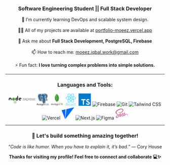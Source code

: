 <h3 align="center">Software Engineering Student || Full Stack Developer</h3>

<div align="center">
  🌱 I’m currently learning DevOps and scalable system design.<br/><br/>
  👨‍💻 All of my projects are available at 
  <a href="https://portfolio-moeez.vercel.app" target="_blank">portfolio-moeez.vercel.app</a><br/><br/>
  💬 Ask me about <b>Full Stack Development, PostgreSQL, Firebase</b><br/><br/>
📫 How to reach me:  
  <a href="mailto:moeez.iqbal.work@gmail.com">moeez.iqbal.work@gmail.com</a><br/><br/>
  ⚡ Fun fact: <b>I love turning complex problems into simple solutions.</b>
</div>


---
<h3 align="center">Languages and Tools:</h3>

<p align="center">
  <img src="https://raw.githubusercontent.com/devicons/devicon/master/icons/nodejs/nodejs-original-wordmark.svg" alt="Node.js" width="40" height="40"/>
  <img src="https://raw.githubusercontent.com/devicons/devicon/master/icons/express/express-original-wordmark.svg" alt="Express.js" width="40" height="40"/>
  <img src="https://raw.githubusercontent.com/devicons/devicon/master/icons/postgresql/postgresql-original-wordmark.svg" alt="PostgreSQL" width="40" height="40"/>
  <img src="https://raw.githubusercontent.com/devicons/devicon/master/icons/mongodb/mongodb-original-wordmark.svg" alt="MongoDB" width="40" height="40"/>
  <img src="https://raw.githubusercontent.com/devicons/devicon/master/icons/react/react-original-wordmark.svg" alt="React" width="40" height="40"/>
  <img src="https://raw.githubusercontent.com/devicons/devicon/master/icons/typescript/typescript-original.svg" alt="TypeScript" width="40" height="40"/>
  <img src="https://www.vectorlogo.zone/logos/firebase/firebase-icon.svg" alt="Firebase" width="40" height="40"/>
  <img src="https://www.vectorlogo.zone/logos/git-scm/git-scm-icon.svg" alt="Git" width="40" height="40"/>
  <img src="https://www.vectorlogo.zone/logos/tailwindcss/tailwindcss-icon.svg" alt="Tailwind CSS" width="40" height="40"/>
  <img src="https://www.vectorlogo.zone/logos/vercel/vercel-icon.svg" alt="Vercel" width="40" height="40"/>
  <img src="https://raw.githubusercontent.com/devicons/devicon/master/icons/vite/vite-original.svg" alt="Vite" width="40" height="40"/>
  <img src="https://cdn.worldvectorlogo.com/logos/nextjs-2.svg" alt="Next.js" width="40" height="40"/>
  <img src="https://www.vectorlogo.zone/logos/figma/figma-icon.svg" alt="Figma" width="40" height="40"/>
  <img src="https://raw.githubusercontent.com/devicons/devicon/master/icons/sass/sass-original.svg" alt="SASS" width="40" height="40"/>
</p>

---

<h3 align="center">🚀 Let's build something amazing together!</h3>

<p align="center">
  <em>“Code is like humor. When you have to explain it, it’s bad.”</em> — Cory House
</p>

<p align="center">
  <b>Thanks for visiting my profile! Feel free to connect and collaborate 💻✨</b>
</p>

